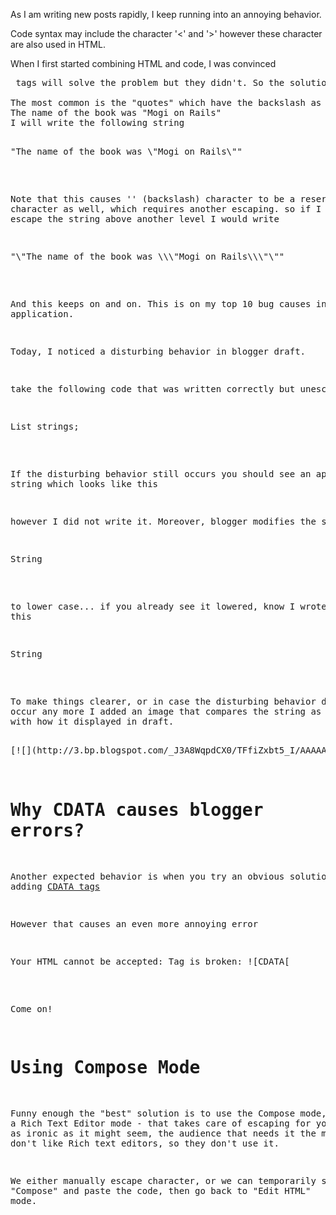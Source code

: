 As I am writing new posts rapidly, I keep running into an annoying behavior.  

Code syntax may include the character '<' and '>' however these character are also used in HTML.  

When I first started combining HTML and code, I was convinced

<pre> tags will solve the problem but they didn't. So the solution is to convert manually all < character to < string. This process is known as "escaping", and for HTML it is called [HTML escaping](http://www.theukwebdesigncompany.com/articles/entity-escape-characters.php). It exists to all languages since each language has reserved words and characters.   

The most common is the "quotes" which have the backslash as an escape character, in order to enable developers to include the character " inside a string. For example if I want to write :   
The name of the book was "Mogi on Rails"  
I will write the following string  

<pre>"The name of the book was \"Mogi on Rails\""  
</pre>

Note that this causes '\' (backslash) character to be a reserved character as well, which requires another escaping. so if I wanted to escape the string above another level I would write   

<pre>"\"The name of the book was \\\"Mogi on Rails\\\"\""  
</pre>

And this keeps on and on. This is on my top 10 bug causes in an application.  

Today, I noticed a disturbing behavior in blogger draft.   

take the following code that was written correctly but unescaped:   

<pre class="java" name="code">List <string>strings;</string></pre>

If the disturbing behavior still occurs you should see an appended string which looks like this   

however I did not write it. Moreover, blogger modifies the string   

<pre>String  
</pre>

to lower case... if you already see it lowered, know I wrote it like this   

<pre>String  
</pre>

To make things clearer, or in case the disturbing behavior does not occur any more I added an image that compares the string as I wrote it with how it displayed in draft.  

<div class="separator" style="clear: both; text-align: center;">[![](http://3.bp.blogspot.com/_J3A8WqpdCX0/TFfiZxbt5_I/AAAAAAAAAkc/GDKss9gr4a4/s1600/blogger_disturbing_behaviour.png)](http://3.bp.blogspot.com/_J3A8WqpdCX0/TFfiZxbt5_I/AAAAAAAAAkc/GDKss9gr4a4/s1600/blogger_disturbing_behaviour.png)</div>

# Why CDATA causes blogger errors? 

Another expected behavior is when you try an obvious solution like adding [CDATA tags](http://en.wikipedia.org/wiki/CDATA)  

However that causes an even more annoying error   

<pre>Your HTML cannot be accepted: Tag is broken: ![CDATA[  
</pre>

Come on!   

# Using Compose Mode 

Funny enough the "best" solution is to use the Compose mode, which is a Rich Text Editor mode - that takes care of escaping for you - however, as ironic as it might seem, the audience that needs it the most, usually don't like Rich text editors, so they don't use it.   

We either manually escape character, or we can temporarily switch to "Compose" and paste the code, then go back to "Edit HTML" mode.</pre>